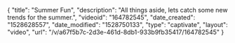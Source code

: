 {
    "title": "Summer Fun",
    "description": "All things aside, lets catch some new trends for the summer.",
    "videoid": "164782545",
    "date_created": "1528628557",
    "date_modified": "1528750133",
    "type": "captivate",
    "layout": "video",
    "url": "\/v\/a67f5b7c-2d3e-461d-8db1-933b9fb35417\/164782545"
}